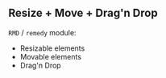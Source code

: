 Resize + Move + Drag'n Drop
---------------------------

`RMD` / `remedy` module:

* Resizable elements
* Movable elements
* Drag'n Drop
